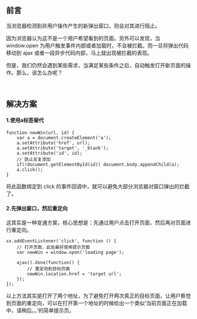 ## 前言

当浏览器检测到非用户操作产生的新弹出窗口，则会对其进行阻止。

因为浏览器认为这不是一个用户希望看到的页面。另外可以发现，当 window.open 为用户触发事件内部或者加载时，不会被拦截。而一旦将弹出代码移动到 ajax 或者一段异步代码内部，马上就出现被拦截的表现。

但是，我们仍然会遇到某些需求，当满足某些条件之后，自动触发打开新页面的操作。那么，该怎么办呢？

&nbsp;

## 解决方案

#### 1.使用a标签替代

```
function newWin(url, id) {
    var a = document.createElement('a');
    a.setAttribute('href', url);
    a.setAttribute('target', '_blank');
    a.setAttribute('id', id);
    // 防止反复添加
    if(!document.getElementById(id)) document.body.appendChild(a);
    a.click();
}
```

将此函数绑定到 click 的事件回调中，就可以避免大部分浏览器对窗口弹出的拦截了。

#### 2.先弹出窗口，然后重定向

这其实是一种变通方案，核心思想是：先通过用户点击打开页面，然后再对页面进行重定向。

```
xx.addEventListener('click', function () {
    // 打开页面，此处最好使用提示页面
    var newWin = window.open('loading page');

    ajax().done(function() {
        // 重定向到目标页面
        newWin.location.href = 'target url';
    });
});
```

以上方法其实是打开了两个地址，为了避免打开两次真正的目标页面，让用户察觉到页面的重定向，可以在打开第一个地址的时候给出一个类似‘当前页面正在加载中，请稍后。。’的简单提示页。